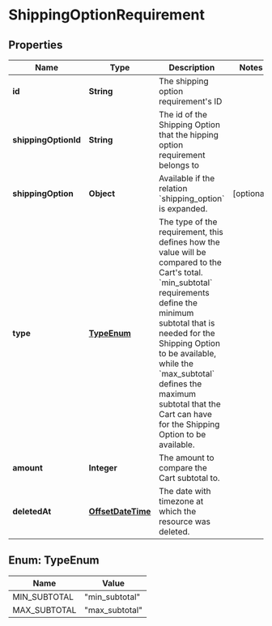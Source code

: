 # ShippingOptionRequirement

## Properties
Name | Type | Description | Notes
------------ | ------------- | ------------- | -------------
**id** | **String** | The shipping option requirement&#x27;s ID | 
**shippingOptionId** | **String** | The id of the Shipping Option that the hipping option requirement belongs to | 
**shippingOption** | **Object** | Available if the relation &#x60;shipping_option&#x60; is expanded. |  [optional]
**type** | [**TypeEnum**](#TypeEnum) | The type of the requirement, this defines how the value will be compared to the Cart&#x27;s total. &#x60;min_subtotal&#x60; requirements define the minimum subtotal that is needed for the Shipping Option to be available, while the &#x60;max_subtotal&#x60; defines the maximum subtotal that the Cart can have for the Shipping Option to be available. | 
**amount** | **Integer** | The amount to compare the Cart subtotal to. | 
**deletedAt** | [**OffsetDateTime**](OffsetDateTime.md) | The date with timezone at which the resource was deleted. | 

<a name="TypeEnum"></a>
## Enum: TypeEnum
Name | Value
---- | -----
MIN_SUBTOTAL | &quot;min_subtotal&quot;
MAX_SUBTOTAL | &quot;max_subtotal&quot;
